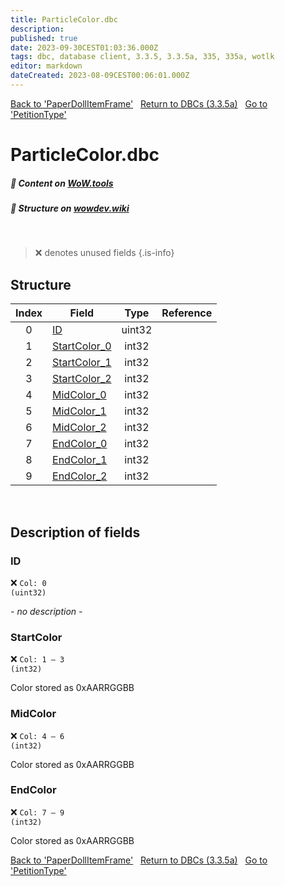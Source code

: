 ```yaml
---
title: ParticleColor.dbc
description:
published: true
date: 2023-09-30CEST01:03:36.000Z
tags: dbc, database client, 3.3.5, 3.3.5a, 335, 335a, wotlk
editor: markdown
dateCreated: 2023-08-09CEST00:06:01.000Z
---
```

<a href="https://trinitycore.info/files/DBC/335/paperdollitemframe" class="mt-5 v-btn v-btn--depressed v-btn--flat v-btn--outlined theme--light v-size--default darkblue--text text--lighten-3"><span class="v-btn__content"><i aria-hidden="true" class="v-icon notranslate v-icon--left mdi mdi-arrow-left theme--light"></i><span>Back to 'PaperDollItemFrame'</span></span></a>&nbsp;&nbsp;&nbsp;<a href="https://trinitycore.info/files/DBC/335/DBC" class="mt-5 v-btn v-btn--depressed v-btn--flat v-btn--outlined theme--light v-size--default darkblue--text text--lighten-3"><span class="v-btn__content"><i aria-hidden="true" class="v-icon notranslate v-icon--left mdi mdi-home-outline theme--light"></i><span>Return to DBCs (3.3.5a)</span></span></a>&nbsp;&nbsp;&nbsp;<a href="https://trinitycore.info/files/DBC/335/petitiontype" class="mt-5 v-btn v-btn--depressed v-btn--flat v-btn--outlined theme--light v-size--default darkblue--text text--lighten-3"><span class="v-btn__content"><span>Go to 'PetitionType'</span><i aria-hidden="true" class="v-icon notranslate v-icon--right mdi mdi-arrow-right theme--light"></i></span></a>

# ParticleColor.dbc
##### :open_book: Content on [WoW.tools](https://wow.tools/dbc/?dbc=particlecolor&build=3.3.5.12340)
##### :pencil: Structure on [wowdev.wiki](https://wowdev.wiki/DB/ParticleColor)
&nbsp;

> :x: denotes unused fields
{.is-info}


## Structure

| Index | Field | Type | Reference |
| :---: | --- | :---: | --- |
| 0 | [ID](#id) | uint32 |  |
| 1 | [StartColor_0](#startcolor) | int32 |  |
| 2 | [StartColor_1](#startcolor) | int32 |  |
| 3 | [StartColor_2](#startcolor) | int32 |  |
| 4 | [MidColor_0](#midcolor) | int32 |  |
| 5 | [MidColor_1](#midcolor) | int32 |  |
| 6 | [MidColor_2](#midcolor) | int32 |  |
| 7 | [EndColor_0](#endcolor) | int32 |  |
| 8 | [EndColor_1](#endcolor) | int32 |  |
| 9 | [EndColor_2](#endcolor) | int32 |  |
&nbsp;
## Description of fields

### ID
:x: <code>Col: 0 (uint32)</code>

*- no description -*
&nbsp;

### StartColor
:x: <code>Col: 1 &ndash; 3 (int32)</code>

Color stored as 0xAARRGGBB
&nbsp;

### MidColor
:x: <code>Col: 4 &ndash; 6 (int32)</code>

Color stored as 0xAARRGGBB
&nbsp;

### EndColor
:x: <code>Col: 7 &ndash; 9 (int32)</code>

Color stored as 0xAARRGGBB
&nbsp;

<a href="https://trinitycore.info/files/DBC/335/paperdollitemframe" class="mt-5 v-btn v-btn--depressed v-btn--flat v-btn--outlined theme--light v-size--default darkblue--text text--lighten-3"><span class="v-btn__content"><i aria-hidden="true" class="v-icon notranslate v-icon--left mdi mdi-arrow-left theme--light"></i><span>Back to 'PaperDollItemFrame'</span></span></a>&nbsp;&nbsp;&nbsp;<a href="https://trinitycore.info/files/DBC/335/DBC" class="mt-5 v-btn v-btn--depressed v-btn--flat v-btn--outlined theme--light v-size--default darkblue--text text--lighten-3"><span class="v-btn__content"><i aria-hidden="true" class="v-icon notranslate v-icon--left mdi mdi-home-outline theme--light"></i><span>Return to DBCs (3.3.5a)</span></span></a>&nbsp;&nbsp;&nbsp;<a href="https://trinitycore.info/files/DBC/335/petitiontype" class="mt-5 v-btn v-btn--depressed v-btn--flat v-btn--outlined theme--light v-size--default darkblue--text text--lighten-3"><span class="v-btn__content"><span>Go to 'PetitionType'</span><i aria-hidden="true" class="v-icon notranslate v-icon--right mdi mdi-arrow-right theme--light"></i></span></a>
